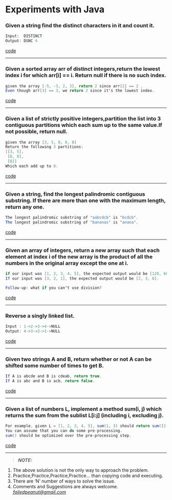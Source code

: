 # Experiments with Java

### Given a string find the distinct characters in it and count it. 
```java
Input:  DISTINCT
Output: DSNC 4
```
[code](https://github.com/failedpeanut/Java/blob/main/failedpeanut/src/com/failedpeanut/DistinctCharactersWithCount.java)

---
### Given a sorted array arr of distinct integers,return the lowest index i for which arr[i] == i. Return null if there is no such index.

```java
given the array [-5, -3, 2, 3], return 2 since arr[2] == 2 .
Even though arr[3] == 3, we return 2 since it's the lowest index.
```
[code](https://github.com/failedpeanut/Java/blob/main/failedpeanut/src/com/failedpeanut/LowestIndex.java)

---
### Given a list of strictly positive integers,partition the list into 3 contiguous partitions which each sum up to the same value.If not possible, return null.

```java
given the array [3, 5, 8, 0, 8]
Return the following 3 partitions:
[[3, 5],
 [8, 0],
 [8]]
Which each add up to 8.
```
[code](https://github.com/failedpeanut/Java/blob/main/failedpeanut/src/com/failedpeanut/IntegerListInto3ContiguousPartition.java)

---
### Given a string, find the longest palindromic contiguous substring. If there are more than one with the maximum length, return any one.

```java
The longest palindromic substring of "aabcdcb" is "bcdcb". 
The longest palindromic substring of "bananas" is "anana".
```
[code](https://github.com/failedpeanut/Java/blob/main/failedpeanut/src/com/failedpeanut/PalindromeSubString.java)

---
### Given an array of integers, return a new array such that each element at index i of the new array is the product of all the numbers in the original array except the one at i.

```java
if our input was [1, 2, 3, 4, 5], the expected output would be [120, 60, 40, 30, 24]. 
If our input was [3, 2, 1], the expected output would be [2, 3, 6].

Follow-up: what if you can't use division?
```
[code](https://github.com/failedpeanut/Java/blob/main/failedpeanut/src/com/failedpeanut/ProductOfAllNumbers.java)

---
### Reverse a singly linked list.

```java
Input : 1->2->3->4->NULL
Output: 4->3->2->1->NULL
```
[code](https://github.com/failedpeanut/Java/blob/main/failedpeanut/src/com/failedpeanut/ReverseSinglyLinkedList.java)

---
### Given two strings A and B, return whether or not A can be shifted some number of times to get B.

```java
If A is abcde and B is cdeab, return true. 
If A is abc and B is acb, return false.
```
[code](https://github.com/failedpeanut/Java/blob/main/failedpeanut/src/com/failedpeanut/ShiftCharacter.java)

---
### Given a list of numbers L, implement a method sum(i, j) which returns the sum from the sublist L[i:j] (including i, excluding j).

```java
For example, given L = [1, 2, 3, 4, 5], sum(1, 3) should return sum([2, 3]), which is 5.
You can assume that you can do some pre-processing. 
sum() should be optimized over the pre-processing step.
```
[code](https://github.com/failedpeanut/Java/blob/main/failedpeanut/src/com/failedpeanut/SumSubList.java)

---
> **_NOTE:_** <br />
1. The above solution is not the only way to approach the
problem.<br />
2. Practice,Practice,Practice,Practice... than copying code and executing.<br />
3. There are ‘N’ number of ways to solve the issue.<br />
4. Comments and Suggestions are always welcome. *failedpeanut@gmail.com*

